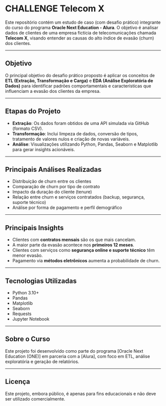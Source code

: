 # CHALLENGE Telecom X

Este repositório contém um estudo de caso (com desafio prático) integrante do curso do programa **Oracle Next Education - Alura**. O objetivo é analisar dados de clientes de uma empresa fictícia de telecomunicações chamada **Telecom X**, visando entender as causas do alto índice de evasão (churn) dos clientes.

---

##  Objetivo

O principal objetivo do desafio prático proposto é aplicar os conceitos de **ETL (Extração, Transformação e Carga)** e **EDA (Análise Exploratória de Dados)** para identificar padrões comportamentais e características que influenciam a evasão dos clientes da empresa.

---

## Etapas do Projeto

- **Extração**: Os dados foram obtidos de uma API simulada via GitHub (formato CSV).
- **Transformação**: Inclui limpeza de dados, conversão de tipos, tratamento de valores nulos e criação de novas variáveis.
- **Análise**: Visualizações utilizando Python, Pandas, Seaborn e Matplotlib para gerar insights acionáveis.

---

##  Principais Análises Realizadas

- Distribuição de churn entre os clientes
- Comparação de churn por tipo de contrato
- Impacto da duração do cliente (tenure)
- Relação entre churn e serviços contratados (backup, segurança, suporte técnico)
- Análise por forma de pagamento e perfil demográfico

---

##  Principais Insights

- Clientes com **contratos mensais** são os que mais cancelam.
- A maior parte da evasão acontece nos **primeiros 12 meses**.
- Clientes com serviços como **segurança online e suporte técnico** têm menor evasão.
- Pagamento via **métodos eletrônicos** aumenta a probabilidade de churn.

---

##  Tecnologias Utilizadas

- Python 3.10+
- Pandas
- Matplotlib
- Seaborn
- Requests
- Jupyter Notebook

---

##  Sobre o Curso

Este projeto foi desenvolvido como parte do programa [Oracle Next Education (ONE)] em parceria com a [Alura], com foco em ETL, análise exploratória e geração de relatórios.

---

##  Licença

Este projeto, embora público, é apenas para fins educacionais e não deve ser utilizado comercialmente. 
